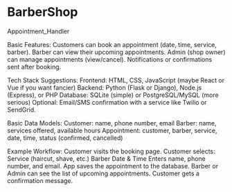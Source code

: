 # BarberShop
Appointment_Handler

Basic Features:
Customers can book an appointment (date, time, service, barber).
Barber can view their upcoming appointments.
Admin (shop owner) can manage appointments (view/cancel).
Notifications or confirmations sent after booking.

Tech Stack Suggestions:
Frontend: HTML, CSS, JavaScript (maybe React or Vue if you want fancier)
Backend: Python (Flask or Django), Node.js (Express), or PHP
Database: SQLite (simple) or PostgreSQL/MySQL (more serious)
Optional: Email/SMS confirmation with a service like Twilio or SendGrid.

Basic Data Models:
Customer: name, phone number, email
Barber: name, services offered, available hours
Appointment: customer, barber, service, date, time, status (confirmed, cancelled)

Example Workflow:
Customer visits the booking page.
Customer selects:
  Service (haircut, shave, etc.)
  Barber
  Date & Time
  Enters name, phone number, and email.
App saves the appointment to the database.
Barber or Admin can see the list of upcoming appointments.
Customer gets a confirmation message.

